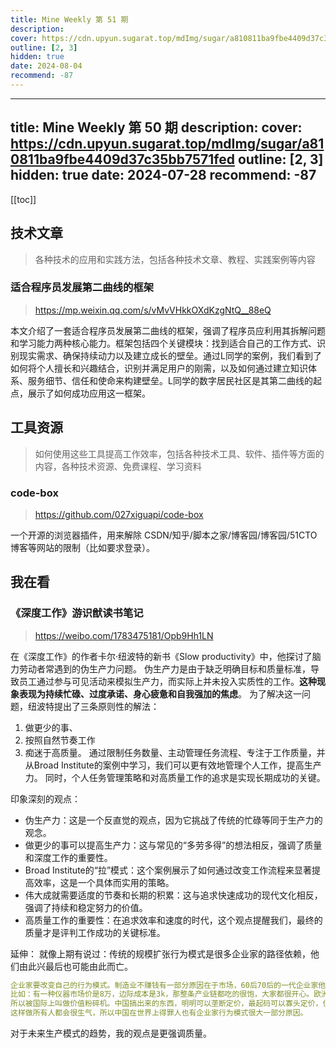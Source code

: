 ```yaml
---
title: Mine Weekly 第 51 期
description:
cover: https://cdn.upyun.sugarat.top/mdImg/sugar/a810811ba9fbe4409d37c35bb7571fed
outline: [2, 3]
hidden: true
date: 2024-08-04
recommend: -87
---
```


---
title: Mine Weekly 第 50 期
description:
cover: https://cdn.upyun.sugarat.top/mdImg/sugar/a810811ba9fbe4409d37c35bb7571fed
outline: [2, 3]
hidden: true
date: 2024-07-28
recommend: -87
---

[[toc]]

## 技术文章
> 各种技术的应用和实践方法，包括各种技术文章、教程、实践案例等内容

### 适合程序员发展第二曲线的框架
> https://mp.weixin.qq.com/s/vMvVHkkOXdKzgNtQ__88eQ

本文介绍了一套适合程序员发展第二曲线的框架，强调了程序员应利用其拆解问题和学习能力两种核心能力。框架包括四个关键模块：找到适合自己的工作方式、识别现实需求、确保持续动力以及建立成长的壁垒。通过L同学的案例，我们看到了如何将个人擅长和兴趣结合，识别并满足用户的刚需，以及如何通过建立知识体系、服务细节、信任和使命来构建壁垒。L同学的数字居民社区是其第二曲线的起点，展示了如何成功应用这一框架。


## 工具资源
> 如何使用这些工具提高工作效率，包括各种技术工具、软件、插件等方面的内容，各种技术资源、免费课程、学习资料

### code-box
> https://github.com/027xiguapi/code-box

一个开源的浏览器插件，用来解除 CSDN/知乎/脚本之家/博客园/博客园/51CTO博客等网站的限制（比如要求登录）。

## 我在看

### 《深度工作》游识猷读书笔记
> https://weibo.com/1783475181/Opb9Hh1LN

在《深度工作》的作者卡尔·纽波特的新书《Slow productivity》中，他探讨了脑力劳动者常遇到的伪生产力问题。
伪生产力是由于缺乏明确目标和质量标准，导致员工通过参与可见活动来模拟生产力，而实际上并未投入实质性的工作。**这种现象表现为持续忙碌、过度承诺、身心疲惫和自我强加的焦虑**。
为了解决这一问题，纽波特提出了三条原则性的解法：
1. 做更少的事、
2. 按照自然节奏工作
3. 痴迷于高质量。
通过限制任务数量、主动管理任务流程、专注于工作质量，并从Broad Institute的案例中学习，我们可以更有效地管理个人工作，提高生产力。
同时，个人任务管理策略和对高质量工作的追求是实现长期成功的关键。

印象深刻的观点：
- 伪生产力：这是一个反直觉的观点，因为它挑战了传统的忙碌等同于生产力的观念。
- 做更少的事可以提高生产力：这与常见的“多劳多得”的想法相反，强调了质量和深度工作的重要性。
- Broad Institute的“拉”模式：这个案例展示了如何通过改变工作流程来显著提高效率，这是一个具体而实用的策略。
- 伟大成就需要适度的节奏和长期的积累：这与追求快速成功的现代文化相反，强调了持续和稳定努力的价值。
- 高质量工作的重要性：在追求效率和速度的时代，这个观点提醒我们，最终的质量才是评判工作成功的关键标准。

延伸：
就像上期有说过：传统的规模扩张行为模式是很多企业家的路径依赖，他们由此兴最后也可能由此而亡。
```yml
企业家要改变自己的行为模式。制造业不赚钱有一部分原因在于市场，60后70后的一代企业家他们典型的行为模式就是规模扩张。更关注规模扩张，而不是更关注赚钱（利润率）。
比如：有一种仪器市场价是8万，边际成本是3k，那整条产业链都吃的很饱，大家都很开心。欧洲养活了一大堆中产阶级。等到了中国突破了这个技术：小老板把他定价在了3k，你问他为什么你不定6万?他说我成本是2k。他的观念就是规模。因为中国过去用三四十年的时间完成了西方国家200年的工业化进程，形成了一套快就是对的，规模就是对的价值观。
所以被国际上叫做价值粉碎机。中国搞出来的东西，明明可以垄断定价，最起码可以寡头定价，但你就不定，你心里想的是王侯将相宁有种乎，这全世界的市场都是我的。
这样做所有人都会很生气，所以中国在世界上得罪人也有企业家行为模式很大一部分原因。
```

对于未来生产模式的趋势，我的观点是更强调质量。
